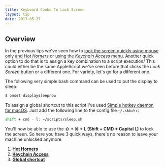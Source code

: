 ```yaml
---
title: Keyboard Combo To Lock Screen
layout: tip
date: 2017-05-27
---
```


## Overview

In the previous tips we've seen how to [lock the screen quickly using mouse only and _Hot Horners_](http://craftware.xyz/tips/Lock-machine-gestures.html) or [using the _Keychain Access_ menu](http://craftware.xyz/tips/Keychain-status-menubar.html). Another quick option to do that is to assign a key combination to a script execution/ This could either be the same AppleScript we've seen before that clicks the _Lock Screen_ button or a different one. For variety, let's go for a different one.

The following very simple bash command can be used to put the display to sleep:
```bash
$ pmset displaysleepnow
```


To assign a global shortcut to this script I've used [Simple hotkey daemon for macOS](https://github.com/koekeishiya/skhd). Just add the following line to the config file _```~/.skhdrc```_:
```bash
shift + cmd - l: ~/scripts/sleep.sh
````

You'll now be able to use the **⇧ +  ⌘ + L (Shift + CMD + Capital L)** to lock the screen. So here you have 3 quick ways, there's no reason to leave your machine unlocked anymore:

1. [**Hot Horners**](http://craftware.xyz/tips/Lock-machine-gestures.html)
2. [**Keychain Access**](http://craftware.xyz/tips/Keychain-status-menubar.html)
3. [**Global shortcut**](http://craftware.xyz/tips/Automator-lock-screen.html)
